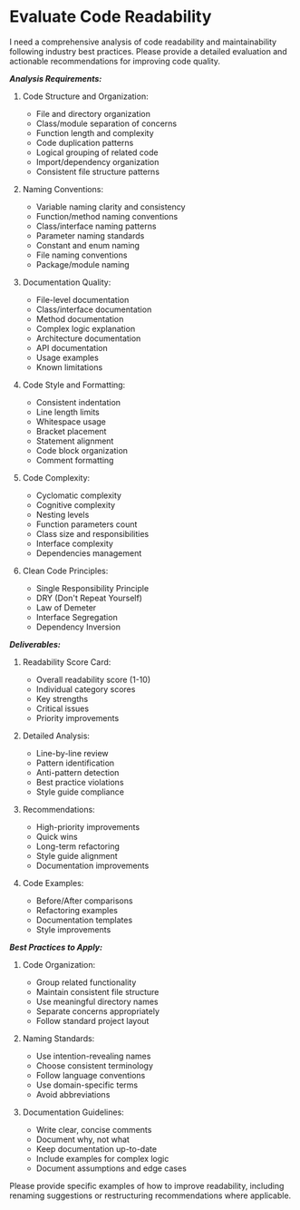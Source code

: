 # Evaluate Code Readability

I need a comprehensive analysis of code readability and maintainability following industry best practices. Please provide a detailed evaluation and actionable recommendations for improving code quality.


***Analysis Requirements:***
 
1. Code Structure and Organization:
   - File and directory organization
   - Class/module separation of concerns
   - Function length and complexity
   - Code duplication patterns
   - Logical grouping of related code
   - Import/dependency organization
   - Consistent file structure patterns

2. Naming Conventions:
   - Variable naming clarity and consistency
   - Function/method naming conventions
   - Class/interface naming patterns
   - Parameter naming standards
   - Constant and enum naming
   - File naming conventions
   - Package/module naming

3. Documentation Quality:
   - File-level documentation
   - Class/interface documentation
   - Method documentation
   - Complex logic explanation
   - Architecture documentation
   - API documentation
   - Usage examples
   - Known limitations

4. Code Style and Formatting:
   - Consistent indentation
   - Line length limits
   - Whitespace usage
   - Bracket placement
   - Statement alignment
   - Code block organization
   - Comment formatting
 
5. Code Complexity:
   - Cyclomatic complexity
   - Cognitive complexity
   - Nesting levels
   - Function parameters count
   - Class size and responsibilities
   - Interface complexity
   - Dependencies management
 
6. Clean Code Principles:
   - Single Responsibility Principle
   - DRY (Don't Repeat Yourself)
   - Law of Demeter
   - Interface Segregation
   - Dependency Inversion

***Deliverables:***
 
1. Readability Score Card:
   - Overall readability score (1-10)
   - Individual category scores
   - Key strengths
   - Critical issues
   - Priority improvements
 
2. Detailed Analysis:
   - Line-by-line review
   - Pattern identification
   - Anti-pattern detection
   - Best practice violations
   - Style guide compliance
 
3. Recommendations:
   - High-priority improvements
   - Quick wins
   - Long-term refactoring
   - Style guide alignment
   - Documentation improvements
 
4. Code Examples:
   - Before/After comparisons
   - Refactoring examples
   - Documentation templates
   - Style improvements
 
***Best Practices to Apply:***
 
1. Code Organization:
   - Group related functionality
   - Maintain consistent file structure
   - Use meaningful directory names
   - Separate concerns appropriately
   - Follow standard project layout
 
2. Naming Standards:
   - Use intention-revealing names
   - Choose consistent terminology
   - Follow language conventions
   - Use domain-specific terms
   - Avoid abbreviations
 
3. Documentation Guidelines:
   - Write clear, concise comments
   - Document why, not what
   - Keep documentation up-to-date
   - Include examples for complex logic
   - Document assumptions and edge cases
 
Please provide specific examples of how to improve readability, including renaming suggestions or restructuring recommendations where applicable.